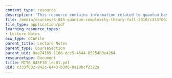 ```yaml
---
content_type: resource
description: 'This resource contains information related to quantum basics. '
file: /media/courses/6-845-quantum-complexity-theory-fall-2010/c333f002842c0443b3d88a19bcf2322a_MIT6_845F10_lec01.pdf
file_type: application/pdf
learning_resource_types:
- Lecture Notes
ocw_type: OCWFile
parent_title: Lecture Notes
parent_type: CourseSection
parent_uid: 0ae74169-1168-dcc5-4644-05254b3e4264
resourcetype: Document
title: MIT6_845F10_lec01.pdf
uid: c333f002-842c-0443-b3d8-8a19bcf2322a
---
```

